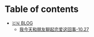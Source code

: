 # Table of contents

* [🇨🇳 BLOG](README.md)
  * [我今天和朋友聊起恋爱这回事-10.27](blog/wo-jin-tian-he-peng-you-liao-qi-lian-ai-zhe-hui-shi-10.27.md)
